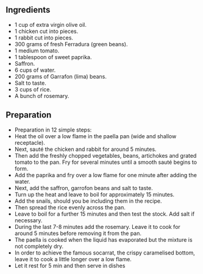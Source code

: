 ## Ingredients

- 1 cup of extra virgin olive oil.
- 1 chicken cut into pieces.
- 1 rabbit cut into pieces.
- 300 grams of fresh Ferradura (green beans).
- 1 medium tomato.
- 1 tablespoon of sweet paprika.
- Saffron.
- 6 cups of water.
- 200 grams of Garrafon (lima) beans.
- Salt to taste.
- 3 cups of rice.
- A bunch of rosemary.

## Preparation

- Preparation in 12 simple steps:
- Heat the oil over a low flame in the paella pan (wide and shallow receptacle).
- Next, sauté the chicken and rabbit for around 5 minutes.
- Then add the freshly chopped vegetables, beans, artichokes and grated tomato to the pan. Fry for several minutes until a smooth sauté begins to form.
- Add the paprika and fry over a low flame for one minute after adding the water.
- Next, add the saffron, garrofon beans and salt to taste.
- Turn up the heat and leave to boil for approximately 15 minutes.
- Add the snails, should you be including them in the recipe.
- Then spread the rice evenly across the pan.
- Leave to boil for a further 15 minutes and then test the stock. Add salt if necessary.
- During the last 7-8 minutes add the rosemary. Leave it to cook for around 5 minutes before removing it from the pan.
- The paella is cooked when the liquid has evaporated but the mixture is not completely dry.
- In order to achieve the famous socarrat, the crispy caramelised bottom, leave it to cook a little longer over a low flame.
- Let it rest for 5 min and then serve in dishes

